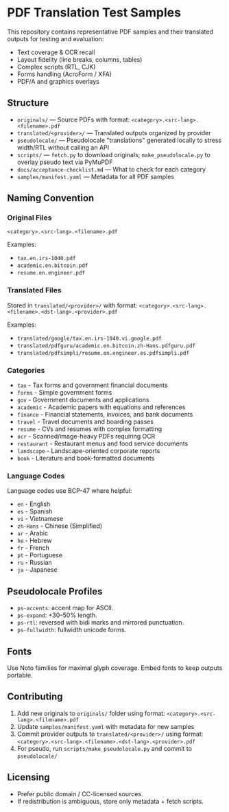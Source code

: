 # PDF Translation Test Samples

This repository contains representative PDF samples and their translated outputs for testing and evaluation:
- Text coverage & OCR recall
- Layout fidelity (line breaks, columns, tables)
- Complex scripts (RTL, CJK)
- Forms handling (AcroForm / XFA)
- PDF/A and graphics overlays

## Structure
- `originals/` — Source PDFs with format: `<category>.<src-lang>.<filename>.pdf`
- `translated/<provider>/` — Translated outputs organized by provider
- `pseudolocale/` — Pseudolocale "translations" generated locally to stress width/RTL without calling an API
- `scripts/` — `fetch.py` to download originals; `make_pseudolocale.py` to overlay pseudo text via PyMuPDF
- `docs/acceptance-checklist.md` — What to check for each category
- `samples/manifest.yaml` — Metadata for all PDF samples

## Naming Convention

### Original Files
`<category>.<src-lang>.<filename>.pdf`

Examples:
- `tax.en.irs-1040.pdf`
- `academic.en.bitcoin.pdf`
- `resume.en.engineer.pdf`

### Translated Files
Stored in `translated/<provider>/` with format:
`<category>.<src-lang>.<filename>.<dst-lang>.<provider>.pdf`

Examples:
- `translated/google/tax.en.irs-1040.vi.google.pdf`
- `translated/pdfguru/academic.en.bitcoin.zh-Hans.pdfguru.pdf`
- `translated/pdfsimpli/resume.en.engineer.es.pdfsimpli.pdf`

### Categories
- `tax` - Tax forms and government financial documents
- `forms` - Simple government forms
- `gov` - Government documents and applications
- `academic` - Academic papers with equations and references
- `finance` - Financial statements, invoices, and bank documents
- `travel` - Travel documents and boarding passes
- `resume` - CVs and resumes with complex formatting
- `ocr` - Scanned/image-heavy PDFs requiring OCR
- `restaurant` - Restaurant menus and food service documents
- `landscape` - Landscape-oriented corporate reports
- `book` - Literature and book-formatted documents

### Language Codes
Language codes use BCP-47 where helpful:
- `en` - English
- `es` - Spanish
- `vi` - Vietnamese
- `zh-Hans` - Chinese (Simplified)
- `ar` - Arabic
- `he` - Hebrew
- `fr` - French
- `pt` - Portuguese
- `ru` - Russian
- `ja` - Japanese

## Pseudolocale Profiles
- `ps-accents`: accent map for ASCII.
- `ps-expand`: +30–50% length.
- `ps-rtl`: reversed with bidi marks and mirrored punctuation.
- `ps-fullwidth`: fullwidth unicode forms.

## Fonts
Use Noto families for maximal glyph coverage. Embed fonts to keep outputs portable.

## Contributing
1. Add new originals to `originals/` folder using format: `<category>.<src-lang>.<filename>.pdf`
2. Update `samples/manifest.yaml` with metadata for new samples
3. Commit provider outputs to `translated/<provider>/` using format: `<category>.<src-lang>.<filename>.<dst-lang>.<provider>.pdf`
4. For pseudo, run `scripts/make_pseudolocale.py` and commit to `pseudolocale/`

## Licensing
- Prefer public domain / CC-licensed sources.
- If redistribution is ambiguous, store only metadata + fetch scripts.
